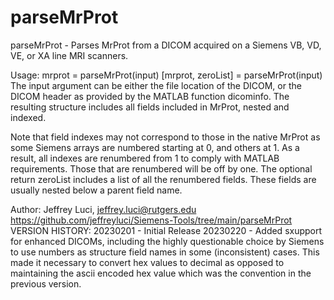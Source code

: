 # parseMrProt

parseMrProt - Parses MrProt from a DICOM acquired on a Siemens VB, VD,
VE, or XA line MRI scanners.

Usage:  mrprot = parseMrProt(input)
        [mrprot, zeroList] = parseMrProt(input)
 The input argument can be either the file location of the DICOM, or the
 DICOM header as provided by the MATLAB function dicominfo. The resulting 
 structure includes all fields included in MrProt, nested and indexed.
 
 Note that field indexes may not correspond to those in the native MrProt 
 as some Siemens arrays are numbered starting at 0, and others at 1. As a
 result, all indexes are renumbered from 1 to comply with MATLAB
 requirements. Those that are renumbered will be off by one. The optional 
 return  zeroList includes a list of all the renumbered fields. These 
 fields are usually nested below a parent field name.
 
 Author: Jeffrey Luci, jeffrey.luci@rutgers.edu
 https://github.com/jeffreyluci/Siemens-Tools/tree/main/parseMrProt
 VERSION HISTORY:
 20230201 - Initial Release
 20230220 - Added sxupport for enhanced DICOMs, including the highly
            questionable choice by Siemens to use numbers as structure
            field names in some (inconsistent) cases. This made it
            necessary to convert hex values to decimal as opposed to
            maintaining the ascii encoded hex value which was the 
            convention in the previous version.   
